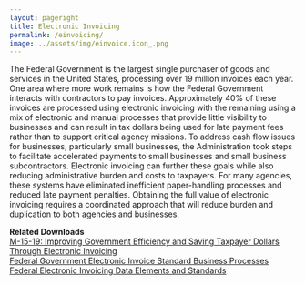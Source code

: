 ```yaml
---
layout: pageright
title: Electronic Invoicing
permalink: /einvoicing/
image: ../assets/img/einvoice.icon_.png
---
```

The Federal Government is the largest single purchaser of goods and services in the United States, processing over 19 million invoices each year. One area where more work remains is how the Federal Government interacts with contractors to pay invoices. Approximately 40% of these invoices are processed using electronic invoicing with the remaining using a mix of electronic and manual processes that provide little visibility to businesses and can result in tax dollars being used for late payment fees rather than to support critical agency missions. To address cash flow issues for businesses, particularly small businesses, the Administration took steps to facilitate accelerated payments to small businesses and small business subcontractors. Electronic invoicing can further these goals while also reducing administrative burden and costs to taxpayers. For many agencies, these systems have eliminated inefficient paper-handling processes and reduced late payment penalties. Obtaining the full value of electronic invoicing requires a coordinated approach that will reduce burden and duplication to both agencies and businesses.

<p><strong>Related Downloads</strong><br />
<a href="https://s3.amazonaws.com/sitesusa/wp-content/uploads/sites/1041/2017/01/m-15-19.pdf" class="ext-link" rel="external nofollow" onclick="this.target=&#039;_blank&#039;;">M-15-19: Improving Government Efficiency and Saving Taxpayer Dollars Through Electronic Invoicing</a><br />
<a href="https://s3.amazonaws.com/sitesusa/wp-content/uploads/sites/1041/2017/01/FederalGovernmentElectronicInvoiceStandardBusinessProcesses.pdf" class="ext-link" rel="external nofollow" onclick="this.target=&#039;_blank&#039;;">Federal Government Electronic Invoice Standard Business Processes</a><br />
<a href="https://s3.amazonaws.com/sitesusa/wp-content/uploads/sites/1041/2017/01/FederalElectronicInvoicingDataElementsStandards.pdf" class="ext-link" rel="external nofollow" onclick="this.target=&#039;_blank&#039;;">Federal Electronic Invoicing Data Elements and Standards</a></p>


